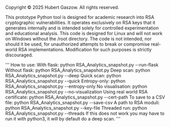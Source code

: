 Copyright © 2025 Hubert Gaszow. All rights reserved.

This prototype Python tool is designed for academic research into RSA cryptographic vulnerabilities. It operates exclusively on RSA keys that it generates internally and is intended solely for controlled experimentation and educational analysis.
This code is designed for Linux and will not work on Windows without the /root directory.
The code is not intended, nor should it be used, for unauthorized attempts to break or compromise real-world RSA implementations.
Modification for such purposes is strictly discouraged.

'''
How to use:
With flask: python RSA_Analytics_snapshot.py --run-flask
Without flask: python RSA_Analytics_snapshot.py
Deep scan: python RSA_Analytics_snapshot.py --deep
Quick scan:  python RSA_Analytics_snapshot.py --quick
Entropy-only:  python RSA_Analytics_snapshot.py --entropy-only
No visualisation: python RSA_Analytics_snapshot.py --no-visualization
Using real world RSA certificate: python RSA_Analytics_snapshot.py --cert-path
To save to a CSV file: python RSA_Analytics_snapshot.py --save-csv
A path to RSA moduli: python RSA_Analytics_snapshot.py --key-file
Threaded run: python RSA_Analytics_snapshot.py --threads
If this does not work you may have to run it with python3, it will by default do a deep scan.
'''
